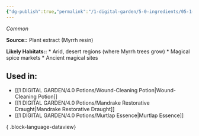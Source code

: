 ```yaml
---
{"dg-publish":true,"permalink":"/1-digital-garden/5-0-ingredients/05-1-plants/spirit-of-myrrh-vial-of/","tags":["ingredient","common"]}
---
```


*Common*

**Source::** Plant extract (Myrrh resin)

**Likely Habitats::** * Arid, desert regions (where Myrrh trees grow) * Magical spice markets * Ancient magical sites

## Used in:

- [[1 DIGITAL GARDEN/4.0 Potions/Wound-Cleaning Potion\|Wound-Cleaning Potion]]
- [[1 DIGITAL GARDEN/4.0 Potions/Mandrake Restorative Draught\|Mandrake Restorative Draught]]
- [[1 DIGITAL GARDEN/4.0 Potions/Murtlap Essence\|Murtlap Essence]]

{ .block-language-dataview}

